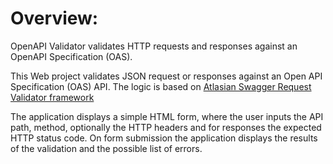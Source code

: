 Overview:
===================
OpenAPI Validator validates HTTP requests and responses against an OpenAPI Specification (OAS).

This Web project validates JSON request or responses against an Open API Specification (OAS) API. The logic is based on [Atlasian Swagger Request Validator framework](https://bitbucket.org/atlassian/swagger-request-validator/src/master/)

The application displays a simple HTML form, where the user inputs the API path, method, optionally the HTTP headers and for responses the expected HTTP status code. On form submission the application displays the results of the validation and the possible list of errors.
